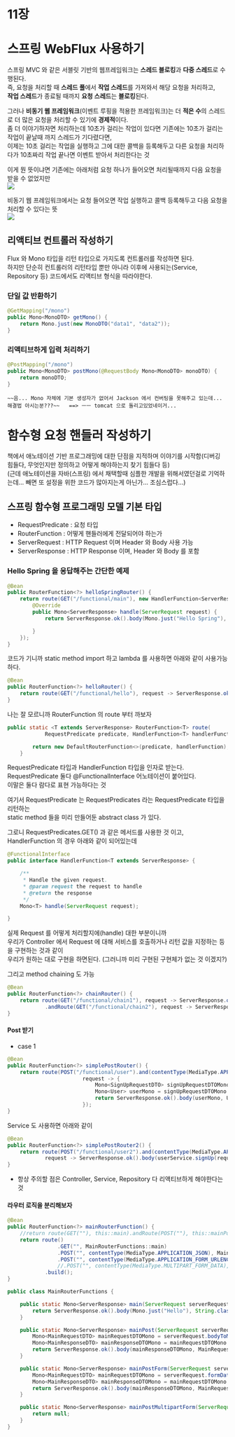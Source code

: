 11장
======

# 스프링 WebFlux 사용하기

스프링 MVC 와 같은 서블릿 기반의 웹프레임워크는 **스레드 블로킹**과 **다중 스레드**로 수행된다.  
즉, 요청을 처리할 때 **스레드 풀**에서 **작업 스레드**를 가져와서 해당 요청을 처리하고,  
**작업 스레드**가 종료될 때까지 **요청 스레드**는 **블로킹**된다.  

그러나 **비동기 웹 프레임워크**(이벤트 루핑을 적용한 프레임워크)는 더 **적은 수**의 스레드로 더 많은 요청을 처리할 수 있기에 **경제적**이다.  
좀 더 이야기하자면 처리하는데 10초가 걸리는 작업이 있다면 기존에는 10초가 걸리는 작업이 끝날때 까지 스레드가 기다렸다면,  
이제는 10초 걸리는 작업을 실행하고 그에 대한 콜백을 등록해두고 다른 요청을 처리하다가 10초짜리 작업 끝나면 이벤트 받아서 처리한다는 것  

이게 뭔 뜻이냐면 기존에는 아래처럼 요청 하나가 들어오면 처리될때까지 다음 요청을 받을 수 없었지만  
<img src="https://user-images.githubusercontent.com/8858991/111618166-62f11180-8827-11eb-8b59-4cae5a47b493.png">

비동기 웹 프레임워크에서는 요청 들어오면 작업 실행하고 콜백 등록해두고 다음 요청을 처리할 수 있다는 뜻  
<img src="https://user-images.githubusercontent.com/8858991/111618193-697f8900-8827-11eb-9c8b-5da5d2357beb.png">

## 리액티브 컨트롤러 작성하기  
Flux 와 Mono 타입을 리턴 타입으로 가지도록 컨트롤러를 작성하면 된다.  
하지만 단순히 컨트롤러의 리턴타입 뿐만 아니라 이후에 사용되는(Service, Repository 등) 코드에서도 리액티브 형식을 따라야한다.  

### 단일 값 반환하기 
```java
@GetMapping("/mono")
public Mono<MonoDTO> getMono() {
    return Mono.just(new MonoDTO("data1", "data2"));
}
```

### 리액티브하게 입력 처리하기
```java
@PostMapping("/mono")
public Mono<MonoDTO> postMono(@RequestBody Mono<MonoDTO> monoDTO) {
    return monoDTO;
}
```

`~~음... Mono 자체에 기본 생성자가 없어서 Jackson 에서 컨버팅을 못해주고 있는데... 해결법 아시는분???~~  
==> ㅡㅡ tomcat 으로 돌리고있었네이거...`  

# 함수형 요청 핸들러 작성하기  
책에서 애노테이션 기반 프로그래밍에 대한 단점을 지적하며 이야기를 시작함(디버깅 힘들다, 무엇인지만 정의하고 어떻게 해야하는지 찾기 힘들다 등)  
(근데 애노테이션을 자바(스프링) 에서 채택할때 심플한 개발을 위해서였던걸로 기억하는데... 빼면 또 설정을 위한 코드가 많아지는게 아닌가... 조심스럽다...)  

## 스프링 함수형 프로그래밍 모델 기본 타입
* RequestPredicate : 요청 타입  
* RouterFunction : 어떻게 핸들러에게 전달되어야 하는가  
* ServerRequest : HTTP Request 이며 Header 와 Body 사용 가능  
* ServerResponse : HTTP Response 이며, Header 와 Body 를 포함  

### Hello Spring 을 응답해주는 간단한 예제
```java
@Bean
public RouterFunction<?> helloSpringRouter() {
    return route(GET("/functional/main"), new HandlerFunction<ServerResponse>() {
        @Override
        public Mono<ServerResponse> handle(ServerRequest request) {
            return ServerResponse.ok().body(Mono.just("Hello Spring"), String.class);

        }
    });
}
```

코드가 기니까 static method import 하고 lambda 를 사용하면 아래와 같이 사용가능하다.  
```java
@Bean
public RouterFunction<?> helloRouter() {
    return route(GET("/functional/hello"), request -> ServerResponse.ok().body(just("hello"), String.class));
}
```

나는 잘 모르니까 RouterFunction 의 route 부터 까보자  
```java
public static <T extends ServerResponse> RouterFunction<T> route(
			RequestPredicate predicate, HandlerFunction<T> handlerFunction) {

		return new DefaultRouterFunction<>(predicate, handlerFunction);
	}
```

RequestPredicate 타입과 HandlerFunction 타입을 인자로 받는다.  
RequestPredicate 둘다 @FunctionalInterface 어노테이션이 붙어있다.  
이말은 둘다 람다로 표현 가능하다는 것  

여기서 RequestPredicate 는 RequestPredicates 라는 RequestPredicate 타입을 리턴하는  
static method 들을 미리 만들어둔 abstract class 가 있다.  

그로니 RequestPredicates.GET() 과 같은 메서드를 사용한 것 이고,  
HandlerFunction 의 경우 아래와 같이 되어있는데  
```java
@FunctionalInterface
public interface HandlerFunction<T extends ServerResponse> {

	/**
	 * Handle the given request.
	 * @param request the request to handle
	 * @return the response
	 */
	Mono<T> handle(ServerRequest request);

}
```

실제 Request 를 어떻게 처리할지에(handle) 대한 부분이니까   
우리가 Controller 에서 Request 에 대해 서비스를 호출하거나 리턴 값을 지정하는 등을 구현하는 것과 같이  
우리가 원하는 대로 구현을 하면된다. (그러니까 미리 구현된 구현체가 없는 것 이겠지?)  

그리고 method chaining 도 가능
```java
@Bean
public RouterFunction<?> chainRouter() {
    return route(GET("/functional/chain1"), request -> ServerResponse.ok().body(just("chain1"), String.class))
            .andRoute(GET("/functional/chain2"), request -> ServerResponse.ok().body(just("chain2"), String.class));
}
```

#### Post 받기

* case 1
```java
@Bean
public RouterFunction<?> simplePostRouter() {
    return route(POST("/functional/user").and(contentType(MediaType.APPLICATION_JSON)),
                        request -> {
                            Mono<SignUpRequestDTO> signUpRequestDTOMono = request.bodyToMono(SignUpRequestDTO.class);
                            Mono<User> userMono = signUpRequestDTOMono.map((dto) -> User.builder().nickname(dto.getNickname()).email(dto.getEmail()).build());
                            return ServerResponse.ok().body(userMono, User.class);
                        });
}
```

Service 도 사용하면 아래와 같이  
```java
@Bean
public RouterFunction<?> simplePostRouter2() {
    return route(POST("/functional/user2").and(contentType(MediaType.APPLICATION_JSON)),
            request -> ServerResponse.ok().body(userService.signUp(request.bodyToMono(SignUpRequestDTO.class)), SignUpResponseDTO.class));
}
```

* 항상 주의할 점은 Controller, Service, Repository 다 리액티브하게 해야한다는 것

#### 라우터 로직을 분리해보자
```java
@Bean
public RouterFunction<?> mainRouterFunction() {
    //return route(GET(""), this::main).andRoute(POST(""), this::mainPost).andRoute(POST("/form-encoded").and(contentType(MediaType.APPLICATION_FORM_URLENCODED)), this::mainPostForm);
    return route()
                .GET("", MainRouterFunctions::main)
                .POST("", contentType(MediaType.APPLICATION_JSON), MainRouterFunctions::mainPost)
                .POST("", contentType(MediaType.APPLICATION_FORM_URLENCODED), MainRouterFunctions::mainPostForm)
                //.POST("", contentType(MediaType.MULTIPART_FORM_DATA), MainRouterFunctions::mainPostMultipartForm)
            .build();
}
```

```java
public class MainRouterFunctions {

    public static Mono<ServerResponse> main(ServerRequest serverRequest) {
        return ServerResponse.ok().body(Mono.just("Hello"), String.class);
    }

    public static Mono<ServerResponse> mainPost(ServerRequest serverRequest) {
        Mono<MainRequestDTO> mainRequestDTOMono = serverRequest.bodyToMono(MainRequestDTO.class);
        Mono<MainResponseDTO> mainResponseDTOMono = mainRequestDTOMono.map((mainRequestDTO -> new MainResponseDTO(mainRequestDTO.getParam1(), mainRequestDTO.getParam2())));
        return ServerResponse.ok().body(mainResponseDTOMono, MainRequestDTO.class);
    }

    public static Mono<ServerResponse> mainPostForm(ServerRequest serverRequest) {
        Mono<MainRequestDTO> mainRequestDTOMono = serverRequest.formData().flatMap((stringStringMultiValueMap -> Mono.just(new MainRequestDTO(stringStringMultiValueMap.getFirst("param1"), stringStringMultiValueMap.getFirst("param2")))));
        Mono<MainResponseDTO> mainResponseDTOMono = mainRequestDTOMono.map((mainRequestDTO -> new MainResponseDTO(mainRequestDTO.getParam1(), mainRequestDTO.getParam2())));
        return ServerResponse.ok().body(mainResponseDTOMono, MainRequestDTO.class);
    }

    public static Mono<ServerResponse> mainPostMultipartForm(ServerRequest serverRequest) {
        return null;
    }
}
```
